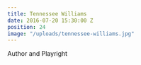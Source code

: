 ```yaml
---
title: Tennessee Williams
date: 2016-07-20 15:30:00 Z
position: 24
image: "/uploads/tennessee-williams.jpg"
---
```


Author and Playright
